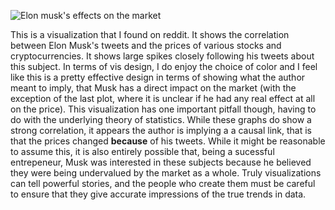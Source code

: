 ![Elon musk's effects on the market](https://i.redd.it/qhbevvm2ygf61.png)

This is a visualization that I found on reddit. It shows the correlation between Elon Musk's tweets and the prices of various stocks and cryptocurrencies. It shows large spikes closely following his tweets about this subject. In terms of vis design, I do enjoy the choice of color and I feel like this is a pretty effective design in terms of showing what the author meant to imply, that Musk has a direct impact on the market (with the exception of the last plot, where it is unclear if he had any real effect at all on the price). This visualization has one important pitfall though, having to do with the underlying theory of statistics. While these graphs do show a strong correlation, it appears the author is implying a a causal link, that is that the prices changed **because** of his tweets. While it might be reasonable to assume this, it is also entirely possible  that, being a sucessful entrepeneur, Musk was interested in these subjects because he believed they were being undervalued by the market as a whole. Truly visualizations can tell powerful stories, and the people who create them must be careful to ensure that they give accurate impressions of the true trends in data.
